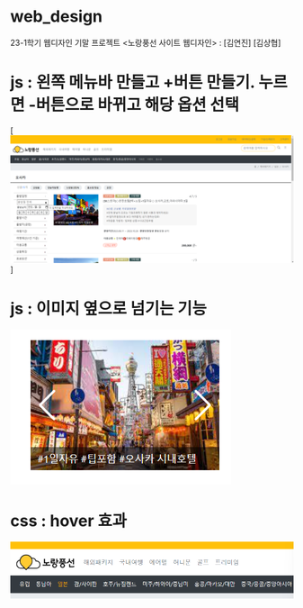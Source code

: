 # web_design
23-1학기 웹디자인 기말 프로젝트 &lt;노랑풍선 사이트 웹디자인> : [김연진] [김상협] 

# js : 왼쪽 메뉴바 만들고 +버튼 만들기. 누르면 -버튼으로 바뀌고 해당 옵션 선택
[![alt text](image.png)]

# js : 이미지 옆으로 넘기는 기능
![alt text](image-1.png)

# css : hover 효과
![alt text](image-2.png)


